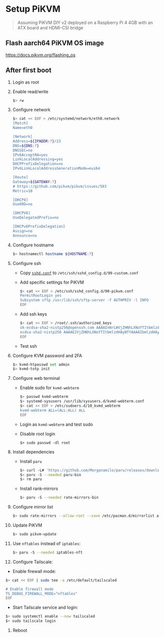 # Setup PiKVM

> Assuming PiKVM DIY v2 deployed on a Raspberry Pi 4 4GB with an ATX board and HDMI-CSI bridge

## Flash aarch64 PiKVM OS image

https://docs.pikvm.org/flashing_os

## After first boot

1. Login as root

1. Enable read/write

   ```sh
   $> rw
   ```

1. Configure network

   ```sh
   $> cat << EOF > /etc/systemd/network/eth0.network
   [Match]
   Name=eth0

   [Network]
   Address=${IPADDR:?}/23
   DNS=${DNS:?}
   DNSSEC=no
   IPv6AcceptRA=yes
   LinkLocalAddressing=yes
   DHCPPrefixDelegation=no
   IPv6LinkLocalAddressGenerationMode=eui64

   [Route]
   Gateway=${GATEWAY:?}
   # https://github.com/pikvm/pikvm/issues/583
   Metric=10

   [DHCP4]
   Use6RD=no

   [DHCPV6]
   UseDelegatedPrefix=no

   [DHCPv6PrefixDelegation]
   Assign=no
   Announce=no
   ```

1. Configure hostname

   ```sh
   $> hostnamectl hostname ${HOSTNAME:?}
   ```

1. Configure ssh

   - Copy [`sshd.conf`](butane/etc/sshd.conf) to `/etc/ssh/sshd_config.d/99-custom.conf`

   - Add specific settings for PiKVM

     ```sh
     $> cat << EOF > /etc/ssh/sshd_config.d/00-pikvm.conf
     PermitRootLogin yes
     Subsystem sftp /usr/lib/ssh/sftp-server -f AUTHPRIV -l INFO
     EOF
     ```

   - Add ssh keys

     ```sh
     $> cat << EOF > /root/.ssh/authorized_keys
     sk-ecdsa-sha2-nistp256@openssh.com AAAAInNrLWVjZHNhLXNoYTItbmlzdHAyNTZAb3BlbnNzaC5jb20AAAAIbmlzdHAyNTYAAABBBMXynyIuGR1frHPTMDg5DBIKKSaO1Wut7iytA9s6RTz5haEKhQSw42lSdJcUnDdPNSYQ47zqYxGrg0l7FXyiS4wAAAAEc3NoOg== ShadowValley-12-12-2021-physical_solokey_0
     ecdsa-sha2-nistp256 AAAAE2VjZHNhLXNoYTItbmlzdHAyNTYAAAAIbmlzdHAyNTYAAABBBBp3qXL7OmnuoELorBE0p2vgGIf2LwrGABr+PGmo9JdfM6leBWo9eJ7UUInXpSsKuIh3Cug2kkPqIcUsBMaE/pc= macbook-pro-touchid@secretive.vitor’s-MacBook-Pro.local
     EOF

     ```

   - Test ssh

1. Configure KVM password and 2FA

   ```sh
   $> kvmd-htpasswd set admin
   $> kvmd-totp init
   ```

1. Configure web terminal

   - Enable sudo for `kvmd-webterm`

     ```sh
     $> passwd kvmd-webterm
     $> systemd-sysusers /usr/lib/sysusers.d/kvmd-webterm.conf
     $> cat << EOF > /etc/sudoers.d/10_kvmd_webterm
     kvmd-webterm ALL=(ALL:ALL) ALL
     EOF
     ```

   - Login as `kvmd-webterm` and test sudo

   - Disable root login

     ```ssh
     $> sudo passwd -dl root
     ```

1. Install dependencies

   - Install `paru`

     ```sh
     $> curl -L# 'https://github.com/Morganamilo/paru/releases/download/v2.1.0/paru-v2.1.0-aarch64.tar.zst' | tar -xf- --zstd 'paru'
     $> paru -S --needed paru-bin
     $> rm paru
     ```

   - Install rank-mirrors

     ```sh
     $> paru -S --needed rate-mirrors-bin
     ```

1. Configure mirror list

   ```sh
   $> sudo rate-mirrors --allow-root --save /etc/pacman.d/mirrorlist archarm
   ```

1. Update PiKVM

   ```sh
   $> sudo pikvm-update
   ```

1. Use `nftables` instead of `iptables`:

   ```sh
   $> paru -S --needed iptables-nft
   ```

1. Configure Tailscale:

  - Enable firewall mode:

   ```sh
   $> cat << EOF | sudo tee -a /etc/default/tailscaled

   # Enable firewall mode
   TS_DEBUG_FIREWALL_MODE="nftables"
   EOF
   ```

   - Start Tailscale service and login:

   ```sh
   $> sudo systemctl enable --now tailscaled
   $> sudo tailscale login
   ```

1. Reboot
